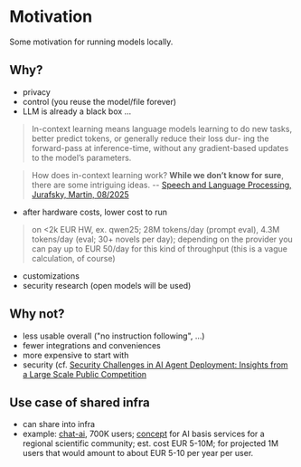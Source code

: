 # Motivation

Some motivation for running models locally.

## Why?

* privacy
* control (you reuse the model/file forever)
* LLM is already a black box ...

> In-context learning means language models learning to do new tasks, better
> predict tokens, or generally reduce their loss dur- ing the forward-pass at
> inference-time, without any gradient-based updates to the model’s parameters.

> How does in-context learning work? **While we don’t know for sure**, there
> are some intriguing ideas. -- [Speech and Language Processing, Jurafsky,
> Martin, 08/2025](https://web.stanford.edu/~jurafsky/slp3/ed3book_aug25.pdf)

* after hardware costs, lower cost to run

> on <2k EUR HW, ex. qwen25; 28M tokens/day (prompt eval), 4.3M tokens/day
> (eval; 30+ novels per day); depending on the provider you can pay up to EUR
> 50/day for this kind of throughput (this is a vague calculation, of course)

* customizations
* security research (open models will be used)

## Why not?

* less usable overall ("no instruction following", ...)
* fewer integrations and conveniences
* more expensive to start with
* security (cf. [Security Challenges in AI Agent Deployment: Insights from a
  Large Scale Public Competition](https://arxiv.org/pdf/2507.20526)


## Use case of shared infra

* can share into infra
* example: [chat-ai](https://github.com/gwdg/chat-ai), 700K users;
  [concept](https://kisski.gwdg.de/dok/grundversorgung.pdf) for AI basis
services for a regional scientific community; est. cost EUR 5-10M; for
projected 1M users that would amount to about EUR 5-10 per year per user.
